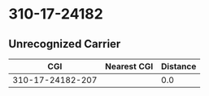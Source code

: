 # 310-17-24182
## Unrecognized Carrier


| CGI | Nearest CGI | Distance |
|-----|-------------|----------|
| 310-17-24182-207 |  | 0.0 |
